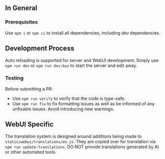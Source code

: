 ## In General

### Prerequisites

Use `npm i` or `npm ci` to install all dependencies, including dev dependencies.

## Development Process

Auto reloading is supported for server and WebUI development. Simply use `npm run dev` or `npm run dev:bun` to start the server and edit away.

### Testing

Before submitting a PR:
- Use `npm run verify` to verify that the code is type-safe.
- Use `npm run fix` to fix formatting issues as well as be informed of any unfixable issues. Avoid introducing new warnings.

## WebUI Specific

The translation system is designed around additions being made to `static/webui/translations/en.js`. They are copied over for translation via `npm run update-translations`. DO NOT provide translations generated by AI or other automated tools.
